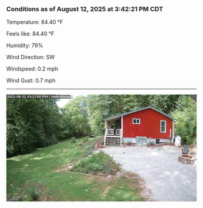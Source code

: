 ### Conditions as of August 12, 2025 at 3:42:21 PM CDT 

Temperature: 84.40 &deg;F

Feels like: 84.40 &deg;F

Humidity: 79%

Wind Direction: SW

Windspeed: 0.2 mph

Wind Gust: 0.7 mph

---

<img src="./images/latest.jpeg"/>

